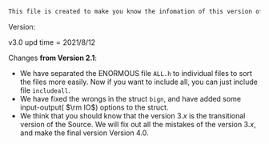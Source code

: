 ```markdown
This file is created to make you know the infomation of this version of AOCode Useful CPP Source.
```



Version:

$\text{v}3.0\text{ upd time} = 2021/8/12$

Changes **from Version $2.1$**:

- We have separated the ENORMOUS file `ALL.h` to individual files to sort the files more easily. Now if you want to include all, you can just include file `includeall`.
- We have fixed the wrongs in the struct `bign`, and have added some input-output( $\rm IO$​​​) options to the struct.
- We think that you should know that the version $3.x$ is the transitional version of the Source. We will fix out all the mistakes of the version $3.x$, and make the final version Version $4.0$.
